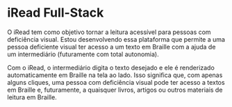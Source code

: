 # iRead Full-Stack

<p>
  O iRead tem como objetivo tornar a leitura acessível para pessoas com deficiência visual. Estou desenvolvendo essa plataforma que permite a uma pessoa deficiente visual ter acesso a um texto em Braille com a ajuda de um intermediário (futuramente com total autonomia).

Com o iRead, o intermediário digita o texto desejado e ele é renderizado automaticamente em Braille na tela ao lado. Isso significa que, com apenas alguns cliques, uma pessoa com deficiência visual pode ter acesso a textos em Braille e, futuramente, a quaisquer livros, artigos ou outros materiais de leitura em Braille.
</p>
